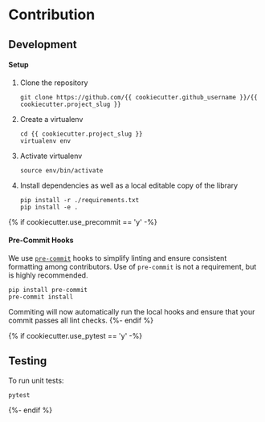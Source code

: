 # Contribution

## Development

#### Setup

1. Clone the repository
    ```shell
    git clone https://github.com/{{ cookiecutter.github_username }}/{{ cookiecutter.project_slug }}
    ```
1. Create a virtualenv
    ```shell
    cd {{ cookiecutter.project_slug }}
    virtualenv env
    ```
1. Activate virtualenv
    ```shell
    source env/bin/activate
    ```
1. Install dependencies as well as a local editable copy of the library
    ```shell
    pip install -r ./requirements.txt
    pip install -e .
    ```

{% if cookiecutter.use_precommit == 'y' -%}
#### Pre-Commit Hooks
We use [`pre-commit`](https://pre-commit.com/) hooks to simplify linting
and ensure consistent formatting among contributors. Use of `pre-commit`
is not a requirement, but is highly recommended.

```shell
pip install pre-commit
pre-commit install
```

Commiting will now automatically run the local hooks and ensure that
your commit passes all lint checks.
{%- endif %}

{% if cookiecutter.use_pytest == 'y' -%}
## Testing

To run unit tests:

```shell
pytest
```
{%- endif %}
